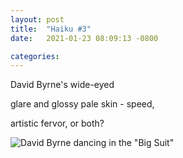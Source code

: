```yaml
---
layout: post
title:  "Haiku #3"
date:   2021-01-23 08:09:13 -0800

categories:
---
```

David Byrne's wide-eyed

glare and glossy pale skin - speed,

artistic fervor, or both?

![David Byrne dancing in the "Big Suit"](https://media.giphy.com/media/cjl4HpeoRiiFa/giphy.gif)
